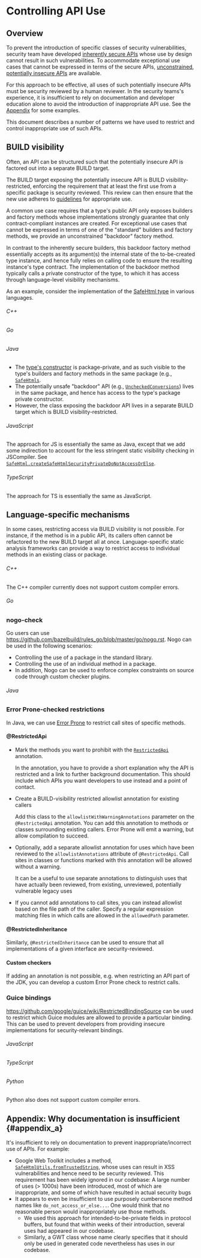 # Controlling API Use


## Overview

To prevent the introduction of specific classes of security vulnerabilities,
security team have developed
[inherently secure APIs](security_reviewers_guide.md#inherently_secure_apis)
whose use by design cannot result in such vulnerabilities. To accommodate
exceptional use cases that cannot be expressed in terms of the secure APIs,
[unconstrained, potentially insecure APIs](security_reviewers_guide.md#unchecked_conversions)
are available.

For this approach to be effective, all uses of such potentially insecure APIs
must be security reviewed by a human reviewer. In the security teams's
experience, it is insufficient to rely on documentation and developer education
alone to avoid the introduction of inappropriate API use. See the
[Appendix](#appendix_a) for some examples.

This document describes a number of patterns we have used to restrict and
control inappropriate use of such APIs.

## BUILD visibility

Often, an API can be structured such that the potentially insecure API is
factored out into a separate BUILD target.

The BUILD target exposing the potentially insecure API is BUILD visibility-
restricted, enforcing the requirement that at least the first use from a
specific package is security reviewed. This review can then ensure that the new
use adheres to [guidelines](safehtml-unchecked.md) for appropriate use.

A common use case requires that a type's public API only exposes builders and
factory methods whose implementations strongly guarantee that only
contract-compliant instances are created. For exceptional use cases that cannot
be expressed in terms of one of the "standard" builders and factory methods, we
provide an unconstrained "backdoor" factory method.

In contrast to the inherently secure builders, this backdoor factory method
essentially accepts as its argument(s) the internal state of the to-be-created
type instance, and hence fully relies on calling code to ensure the resulting
instance's type contract. The implementation of the backdoor method typically
calls a private constructor of the type, to which it has access through
language-level visibility mechanisms.

As an example, consider the implementation of the
[SafeHtml type](safehtml-types.md) in various languages.



###### C++

###### Go

###### Java

*   The [type's constructor][SafeHtml.SafeHtml(String)] is package-private, and
    as such visible to the type's builders and factory methods in the same
    package (e.g., [`SafeHtmls`][SafeHtmls.create].
*   The potentially unsafe "backdoor" API (e.g.,
    [`UncheckedConversions`][UncheckedConversions.safeHtmlFromStringKnownToSatisfyTypeContract])
    lives in the same package, and hence has access to the type's package
    private constructor.
*   However, the class exposing the backdoor API lives in a separate BUILD
    target which is BUILD visibility-restricted.

###### JavaScript

The approach for JS is essentially the same as Java, except that we add some
indirection to account for the less stringent static visibility checking in
JSCompiler. See
[`SafeHtml.createSafeHtmlSecurityPrivateDoNotAccessOrElse`][SafeHtml.createSafeHtmlSecurityPrivateDoNotAccessOrElse].

###### TypeScript

The approach for TS is essentially the same as JavaScript.

## Language-specific mechanisms

In some cases, restricting access via BUILD visibility is not possible. For
instance, if the method is in a public API, its callers often cannot be
refactored to the new BUILD target all at once. Language-specific static
analysis frameworks can provide a way to restrict access to individual methods
in an existing class or package.



###### C++

The C++ compiler currently does not support custom compiler
errors.

###### Go

### nogo-check

Go users can use https://github.com/bazelbuild/rules_go/blob/master/go/nogo.rst. Nogo can be used in the following scenarios:

*   Controlling the use of a package in the standard library.
*   Controlling the use of an individual method in a package.
*   In addition, Nogo can be used to enforce complex constraints on source code
    through custom checker plugins.

###### Java

### Error Prone-checked restrictions

In Java, we can use [Error Prone](https://github.com/google/error-prone) to restrict call sites
of specific methods.

#### @RestrictedApi

*   Mark the methods you want to prohibit with the
    [`RestrictedApi`](https://errorprone.info/api/latest/com/google/errorprone/annotations/RestrictedApi.html)
    annotation.

    In the annotation, you have to provide a short explanation why the API is
    restricted and a link to further background documentation. This should
    include which APIs you want developers to use instead and a point of
    contact.

*   Create a BUILD-visibility restricted allowlist annotation for existing
    callers

    Add this class to the `allowlistWithWarningAnnotations` parameter on the
    `@RestrictedApi` annotation. You can add this annotation to methods or
    classes surrounding existing callers. Error Prone will emit a warning, but
    allow compilation to succeed.

*   Optionally, add a separate allowlist annotation for uses which have been
    reviewed to the `allowlistAnnotations` attribute of `@RestrictedApi`. Call
    sites in classes or functions marked with this annotation will be allowed
    without a warning.

    It can be a useful to use separate annotations to distinguish uses that have
    actually been reviewed, from existing, unreviewed, potentially vulnerable
    legacy uses

*   If you cannot add annotations to call sites, you can instead allowlist based
    on the file path of the caller. Specify a regular expression matching files
    in which calls are allowed in the `allowedPath` parameter.

#### @RestrictedInheritance

Similarly, `@RestrictedInheritance` can be used to ensure that all
implementations of a given interface are security-reviewed.

#### Custom checkers

If adding an annotation is not possible, e.g. when restricting an API part of
the JDK, you can develop a custom Error Prone check to restrict calls.

### Guice bindings

https://github.com/google/guice/wiki/RestrictedBindingSource can be used to restrict which Guice modules
are allowed to provide a particular binding. This can be used to prevent
developers from providing insecure implementations for security-relevant
bindings.

###### JavaScript

###### TypeScript

###### Python

Python also does not support custom compiler errors.

## Appendix: Why documentation is insufficient {#appendix_a}

It's insufficient to rely on documentation to prevent inappropriate/incorrect
use of APIs. For example:

*   Google Web Toolkit includes a method,
    [`SafeHtmlUtils.fromTrustedString`][SafeHtmlUtils.fromTrustedString], whose
    uses can result in XSS vulnerabilities and hence need to be security
    reviewed. This requirement has been widely ignored in our codebase: A large
    number of uses (> 1000s) have been introduced, most of which are
    inappropriate, and some of which have resulted in actual security bugs
*   It appears to even be insufficient to use purposely cumbersone method names
    like `do_not_access_or_else...`. One would think that no reasonable person
    would inappropriately use those methods.
    *   We used this approach for intended-to-be-private fields in protocol
        buffers, but found that within weeks of their introduction, several uses
        had appeared in our codebase.
    *   Similarly, a GWT class whose name clearly specifies that it should only
        be used in generated code nevertheless has uses in our codebase.

[SafeHtml.SafeHtml(String)]: https://static.javadoc.io/com.google.common.html.types/types/0.0/com/google/common/html/types/SafeHtml.html#SafeHtml(String)
[SafeHtmls.create]: https://static.javadoc.io/com.google.common.html.types/types/0.0/com/google/common/html/types/SafeHtmls.html#create
[UncheckedConversions.safeHtmlFromStringKnownToSatisfyTypeContract]: https://static.javadoc.io/com.google.common.html.types/types/0.0/com/google/common/html/types/UncheckedConversions.html#safeHtmlFromStringKnownToSatisfyTypeContract
[SafeHtml.createSafeHtmlSecurityPrivateDoNotAccessOrElse]: https://github.com/google/closure-library/blob/98e9bc2e3034e5d37af8a024631c7f823d58c87a/closure/goog/html/safehtml.js#L615
[uncheckedconversions visibility]: https://github.com/google/closure-library/blob/98e9bc2e3034e5d37af8a024631c7f823d58c87a/closure/goog/html/uncheckedconversions.js#L28
[SafeHtmlUtils.fromTrustedString]: http://static.javadoc.io/com.google.gwt/gwt-user/2.7.0/com/google/gwt/safehtml/shared/SafeHtmlUtils.html#fromTrustedString%28java.lang.String%29
